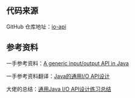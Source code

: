 ## 代码来源

GitHub 仓库地址：[io-api](https://github.com/oldratlee/io-api)

## 参考资料

一手参考资料：[A generic input/output API in Java](https://dzone.com/articles/generic-inputoutput-api-java)

一手参考资料翻译：[Java的通用I/O API设计](https://github.com/oldratlee/translations/blob/master/generic-io-api-in-java-and-api-design/README.md)

大佬的总结：[通用Java I/O API设计练习总结](https://github.com/oldratlee/io-api/blob/master/docs/java-api-design-exercise.md)



